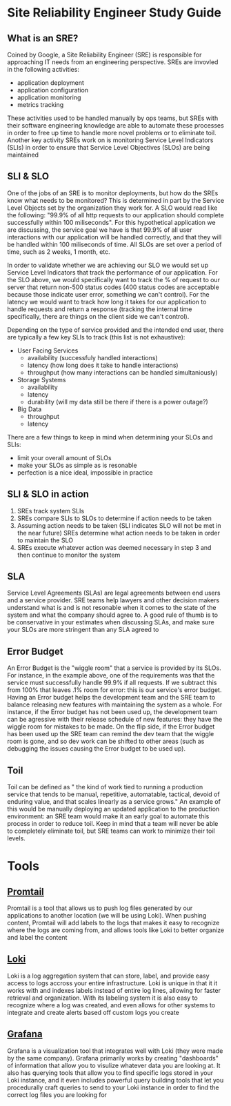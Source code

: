# Site Reliability Engineer Study Guide

## What is an SRE?
Coined by Google, a Site Reliability Engineer (SRE) is responsible for approaching IT needs from an engineering perspective. SREs are invovled in the following activities:
- application deployment
- application configuration
- application monitoring
- metrics tracking

These activities used to be handled manually by ops teams, but SREs with their software engineering knowledge are able to automate these processes in order to free up time to handle more novel problems or to eliminate toil. Another key activity SREs work on is monitoring Service Level Indicators (SLIs) in order to ensure that Service Level Objectives (SLOs) are being maintained

## SLI & SLO
One of the jobs of an SRE is to monitor deployments, but how do the SREs know what needs to be monitored? This is determined in part by the Service Level Objects set by the organization they work for. A SLO would read like the following: "99.9% of all http requests to our application should complete successfully within 100 miliseconds". For this hypothetical application we are discussing, the service goal we have is that 99.9% of all user interactions with our application will be handled correctly, and that they will be handled within 100 miliseconds of time. All SLOs are set over a period of time, such as 2 weeks, 1 month, etc.

In order to validate whether we are achieving our SLO we would set up Service Level Indicators that track the performance of our application. For the SLO above, we would specifically want to track the % of request to our server that return non-500 status codes (400 status codes are acceptable because those indicate user error, something we can't control). For the latency we would want to track how long it takes for our application to handle requests and return a response (tracking the internal time specifically, there are things on the client side we can't control). 

Depending on the type of service provided and the intended end user, there are typically a few key SLIs to track (this list is not exhaustive):
- User Facing Services
    - availability (successfuly handled interactions)
    - latency (how long does it take to handle interactions)
    - throughput (how many interactions can be handled simultaniously)
- Storage Systems
    - availability
    - latency
    - durability (will my data still be there if there is a power outage?)
- Big Data
    - throughput
    - latency

There are a few things to keep in mind when determining your SLOs and SLIs:
- limit your overall amount of SLOs
- make your SLOs as simple as is resonable
- perfection is a nice ideal, impossible in practice

## SLI & SLO in action
1. SREs track system SLIs
2. SREs compare SLIs to SLOs to determine if action needs to be taken
3. Assuming action needs to be taken (SLI indicates SLO will not be met in the near future) SREs determine what action needs to be taken in order to maintain the SLO
4. SREs execute whatever action was deemed necessary in step 3 and then continue to monitor the system

## SLA
Service Level Agreements (SLAs) are legal agreements between end users and a service provider. SRE teams help lawyers and other decision makers understand what is and is not resonable when it comes to the state of the system and what the company should agree to. A good rule of thumb is to be conservative in your estimates when discussing SLAs, and make sure your SLOs are more stringent than any SLA agreed to

## Error Budget
An Error Budget is the "wiggle room" that a service is provided by its SLOs. For instance, in the example above, one of the requirements was that the service must successfully handle 99.9% if all requests. If we subtract this from 100% that leaves .1% room for error: this is our service's error budget. Having an Error budget helps the development team and the SRE team to balance releasing new features with maintaining the system as a whole. For instance, if the Error budget has not been used up, the development team can be agressive with their release schedule of new features: they have the wiggle room for mistakes to be made. On the flip side, if the Error budget has been used up the SRE team can remind the dev team that the wiggle room is gone, and so dev work can be shifted to other areas (such as debugging the issues causing the Error budget to be used up). 

## Toil
Toil can be defined as " the kind of work tied to running a production service that tends to be manual, repetitive, automatable, tactical, devoid of enduring value, and that scales linearly as a service grows." An example of this would be manually deploying an updated application to the production environment: an SRE team would make it an early goal to automate this process in order to reduce toil. Keep in mind that a team will never be able to completely eliminate toil, but SRE teams can work to minimize their toil levels.

# Tools

## [Promtail](https://grafana.com/docs/loki/latest/clients/promtail/)
Promtail is a tool that allows us to push log files generated by our applications to another location (we will be using Loki). When pushing content, Promtail will add labels to the logs that makes it easy to recognize where the logs are coming from, and allows tools like Loki to better organize and label the content

## [Loki](https://grafana.com/oss/loki/)
Loki is a log aggregation system that can store, label, and provide easy access to logs accross your entire infrastructure. Loki is unique in that it it works with and indexes labels instead of entire log lines, allowing for faster retrieval and organization. With its labeling system it is also easy to recognize where a log was created, and even allows for other systems to integrate and create alerts based off custom logs you create

## [Grafana](https://grafana.com/grafana/)
Grafana is a visualization tool that integrates well with Loki (they were made by the same company). Grafana primarily works by creating "dashboards" of information that allow you to visulize whatever data you are looking at. It also has querying tools that allow you to find specific logs stored in your Loki instance, and it even includes powerful query building tools that let you procedurally craft queries to send to your Loki instance in order to find the correct log files you are looking for